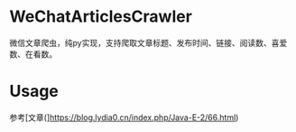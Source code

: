 # WeChatArticlesCrawler
微信文章爬虫，纯py实现，支持爬取文章标题、发布时间、链接、阅读数、喜爱数、在看数。
# Usage
参考[文章(]https://blog.lydia0.cn/index.php/Java-E-2/66.html)
